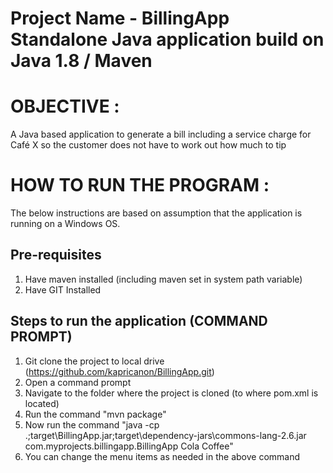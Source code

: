 # Project Name - BillingApp Standalone Java application  build on Java 1.8 / Maven

OBJECTIVE :
===========
A Java based application to generate a bill including a service charge for Café X so the customer does not have to work out how much to tip


HOW TO RUN THE PROGRAM :
========================

The below instructions are based on assumption that the application is running on a Windows OS.

Pre-requisites
--------------
1. Have maven installed (including maven set in system path variable)
2. Have GIT Installed


Steps to run the application (COMMAND PROMPT)
---------------------------------------------
1. Git clone the project to local drive (https://github.com/kapricanon/BillingApp.git)
2. Open a command prompt
3. Navigate to the folder where the project is cloned (to where pom.xml is located)
4. Run the command "mvn package"
5. Now run the command "java -cp .;target\BillingApp.jar;target\dependency-jars\commons-lang-2.6.jar com.myprojects.billingapp.BillingApp Cola Coffee"
6. You can change the menu items as needed in the above command
